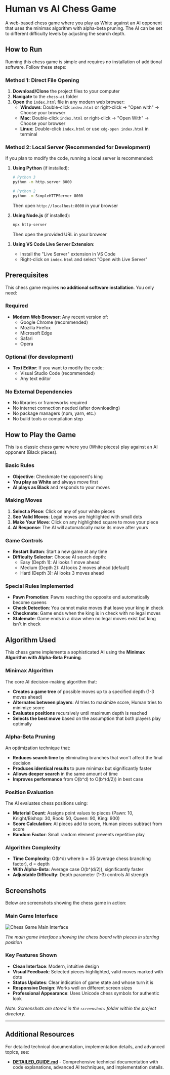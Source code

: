 # Human vs AI Chess Game

A web-based chess game where you play as White against an AI opponent that uses the minimax algorithm with alpha-beta pruning. The AI can be set to different difficulty levels by adjusting the search depth.

## How to Run

Running this chess game is simple and requires no installation of additional software. Follow these steps:

### Method 1: Direct File Opening

1. **Download/Clone** the project files to your computer
2. **Navigate** to the `chess-ai` folder
3. **Open** the `index.html` file in any modern web browser:
   - **Windows**: Double-click `index.html` or right-click → "Open with" → Choose your browser
   - **Mac**: Double-click `index.html` or right-click → "Open With" → Choose your browser
   - **Linux**: Double-click `index.html` or use `xdg-open index.html` in terminal

### Method 2: Local Server (Recommended for Development)

If you plan to modify the code, running a local server is recommended:

1. **Using Python** (if installed):

   ```bash
   # Python 3
   python -m http.server 8000

   # Python 2
   python -m SimpleHTTPServer 8000
   ```

   Then open `http://localhost:8000` in your browser

2. **Using Node.js** (if installed):

   ```bash
   npx http-server
   ```

   Then open the provided URL in your browser

3. **Using VS Code Live Server Extension**:
   - Install the "Live Server" extension in VS Code
   - Right-click on `index.html` and select "Open with Live Server"

## Prerequisites

This chess game requires **no additional software installation**. You only need:

### Required

- **Modern Web Browser**: Any recent version of:
  - Google Chrome (recommended)
  - Mozilla Firefox
  - Microsoft Edge
  - Safari
  - Opera

### Optional (for development)

- **Text Editor**: If you want to modify the code:
  - Visual Studio Code (recommended)
  - Any text editor

### No External Dependencies

- No libraries or frameworks required
- No internet connection needed (after downloading)
- No package managers (npm, yarn, etc.)
- No build tools or compilation step

## How to Play the Game

This is a classic chess game where you (White pieces) play against an AI opponent (Black pieces).

### Basic Rules

- **Objective**: Checkmate the opponent's king
- **You play as White** and always move first
- **AI plays as Black** and responds to your moves

### Making Moves

1. **Select a Piece**: Click on any of your white pieces
2. **See Valid Moves**: Legal moves are highlighted with small dots
3. **Make Your Move**: Click on any highlighted square to move your piece
4. **AI Response**: The AI will automatically make its move after yours

### Game Controls

- **Restart Button**: Start a new game at any time
- **Difficulty Selector**: Choose AI search depth:
  - Easy (Depth 1): AI looks 1 move ahead
  - Medium (Depth 2): AI looks 2 moves ahead (default)
  - Hard (Depth 3): AI looks 3 moves ahead

### Special Rules Implemented

- **Pawn Promotion**: Pawns reaching the opposite end automatically become queens
- **Check Detection**: You cannot make moves that leave your king in check
- **Checkmate**: Game ends when the king is in check with no legal moves
- **Stalemate**: Game ends in a draw when no legal moves exist but king isn't in check

## Algorithm Used

This chess game implements a sophisticated AI using the **Minimax Algorithm with Alpha-Beta Pruning**.

### Minimax Algorithm

The core AI decision-making algorithm that:

- **Creates a game tree** of possible moves up to a specified depth (1-3 moves ahead)
- **Alternates between players**: AI tries to maximize score, Human tries to minimize score
- **Evaluates positions** recursively until maximum depth is reached
- **Selects the best move** based on the assumption that both players play optimally

### Alpha-Beta Pruning

An optimization technique that:

- **Reduces search time** by eliminating branches that won't affect the final decision
- **Produces identical results** to pure minimax but significantly faster
- **Allows deeper search** in the same amount of time
- **Improves performance** from O(b^d) to O(b^(d/2)) in best case

### Position Evaluation

The AI evaluates chess positions using:

- **Material Count**: Assigns point values to pieces (Pawn: 10, Knight/Bishop: 30, Rook: 50, Queen: 90, King: 900)
- **Score Calculation**: AI pieces add to score, Human pieces subtract from score
- **Random Factor**: Small random element prevents repetitive play

### Algorithm Complexity

- **Time Complexity**: O(b^d) where b ≈ 35 (average chess branching factor), d = depth
- **With Alpha-Beta**: Average case O(b^(d/2)), significantly faster
- **Adjustable Difficulty**: Depth parameter (1-3) controls AI strength

## Screenshots

Below are screenshots showing the chess game in action:

### Main Game Interface

![Chess Game Main Interface](screenshots/chess-main.png)

_The main game interface showing the chess board with pieces in starting position_

### Key Features Shown

- **Clean Interface**: Modern, intuitive design
- **Visual Feedback**: Selected pieces highlighted, valid moves marked with dots
- **Status Updates**: Clear indication of game state and whose turn it is
- **Responsive Design**: Works well on different screen sizes
- **Professional Appearance**: Uses Unicode chess symbols for authentic look

_Note: Screenshots are stored in the `screenshots` folder within the project directory._

---

## Additional Resources

For detailed technical documentation, implementation details, and advanced topics, see:

- **[DETAILED_GUIDE.md](DETAILED_GUIDE.md)** - Comprehensive technical documentation with code explanations, advanced AI techniques, and implementation details.

